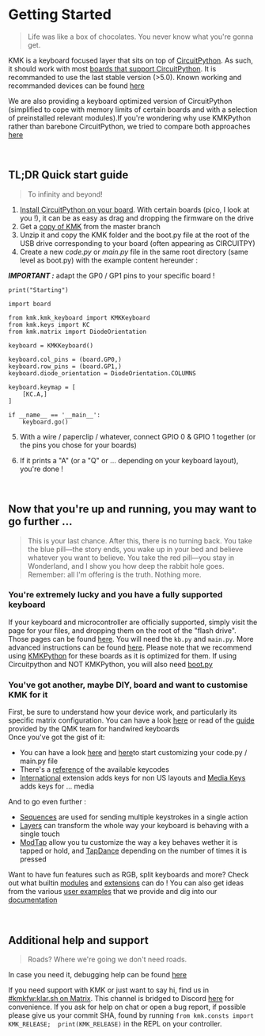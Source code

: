 # Getting Started
> Life was like a box of chocolates. You never know what you're gonna get.

KMK is a keyboard focused layer that sits on top of [CircuitPython](https://circuitpython.org/). As such, it should work with most [boards that support CircuitPython](https://circuitpython.org/downloads). It is recommanded to use the last stable version (>5.0).
Known working and recommanded devices can be found [here](Officially_Supported_Microcontrollers.md)

We are also providing a keyboard optimized version of CircuitPython (simplified to cope with memory limits of certain boards and with a selection of preinstalled relevant modules).If you're wondering why use KMKPython rather than barebone CircuitPython, we tried to compare both approaches [here](kmkpython_vs_circuitpython.md)

<br>

## TL;DR Quick start guide
> To infinity and beyond!
1. [Install CircuitPython on your board](https://learn.adafruit.com/welcome-to-circuitpython/installing-circuitpython). With certain boards (pico, I look at you !), it can be as easy as drag and dropping the firmware on the drive
2. Get a [copy of KMK](https://github.com/KMKfw/kmk_firmware/archive/refs/heads/master.zip) from the master branch 
3. Unzip it and copy the KMK folder and the boot.py file at the root of the USB drive corresponding to your board (often appearing as CIRCUITPY)
4. Create a new *code.py* or *main.py* file in the same root directory (same level as boot.py) with the example content hereunder : 



***IMPORTANT :*** adapt the GP0 / GP1 pins to your specific board ! <br>


```
print("Starting")

import board

from kmk.kmk_keyboard import KMKKeyboard
from kmk.keys import KC
from kmk.matrix import DiodeOrientation

keyboard = KMKKeyboard()

keyboard.col_pins = (board.GP0,)
keyboard.row_pins = (board.GP1,)
keyboard.diode_orientation = DiodeOrientation.COLUMNS

keyboard.keymap = [
    [KC.A,]
]

if __name__ == '__main__':
    keyboard.go()
```

5. With a wire / paperclip / whatever, connect GPIO 0 & GPIO 1 together (or the pins you chose for your boards)

6. If it prints a "A" (or a "Q" or ... depending on your keyboard layout), you're done !

<br>


## Now that you're up and running, you may want to go further  ...
> This is your last chance. After this, there is no turning back. You take the blue pill—the story ends, you wake up in your bed and believe whatever you want to believe. You take the red pill—you stay in Wonderland, and I show you how deep the rabbit hole goes. Remember: all I'm offering is the truth. Nothing more.

### You're extremely lucky and you have a fully supported keyboard
If your keyboard and microcontroller are officially supported, simply visit the  page for your files, and dropping them on the root of the "flash drive". Those pages can be found [here](https://github.com/KMKfw/boards). You will need the `kb.py` and `main.py`. More advanced instructions can be found [here](config_and_keymap.md).
Please note that we recommend using [KMKPython](https://github.com/KMKfw/kmkpython) for these boards as it is optimized for them. If using Circuitpython and NOT KMKPython, you will also need [boot.py](https://github.com/KMKfw/kmk_firmware/blob/master/boot.py)

### You've got another, maybe DIY, board and want to customise KMK for it  
First, be sure to understand how your device work, and particularly its specific matrix configuration. You can have a look [here](http://pcbheaven.com/wikipages/How_Key_Matrices_Works/) or read of the [guide](https://docs.qmk.fm/#/hand_wire) provided by the QMK team for handwired keyboards
<br>Once you've got the gist of it:
- You can have a look [here](config_and_keymap.md) and [here](keys.md)to start customizing your code.py / main.py file
- There's a [reference](keycodes.md) of the available keycodes
- [International](international.md) extension adds keys for non US layouts and [Media Keys](media_keys.md) adds keys for ... media

And to go even further :
- [Sequences](sequences.md) are used for sending multiple keystrokes in a single action
- [Layers](layers.md) can transform the whole way your keyboard is behaving with a single touch
- [ModTap](modtap.md) allow you tu customize the way a key behaves wether it is tapped or hold, and [TapDance](tapdance.md) depending on the number of times it is pressed

Want to have fun features such as RGB, split keyboards and more? Check out what builtin [modules](modules.md) and [extensions](extensions.md) can do !
You can also get ideas from the various [user examples](https://github.com/KMKfw/user_keymaps) that we provide and dig into our [documentation](https://github.com/KMKfw/kmk_firmware/tree/master/docs)

<br>

## Additional help and support
> Roads? Where we're going we don't need roads.

In case you need it, debugging help can be found [here](debugging.md)

If you need support with KMK or just want to say hi, find us in 
[#kmkfw:klar.sh on Matrix](https://matrix.to/#/#kmkfw:klar.sh).  This channel is 
bridged to Discord [here](https://discordapp.com/widget?id=493256121075761173&theme=dark) 
for convenience. If you ask for help on chat or open a bug report, if possible 
please give us your commit SHA, found by running 
`from kmk.consts import KMK_RELEASE;  print(KMK_RELEASE)` in the REPL on your 
controller.
 





